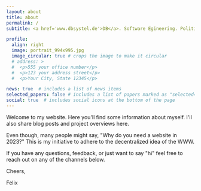 ```yaml
---
layout: about
title: about
permalink: /
subtitle: <a href='www.dbsystel.de'>DB</a>. Software Egineering. Politics. Outdoor. Etc.

profile:
  align: right
  image: portrait_994x995.jpg
  image_circular: true # crops the image to make it circular
  # address: >
  #  <p>555 your office number</p>
  #  <p>123 your address street</p>
  #  <p>Your City, State 12345</p>

news: true  # includes a list of news items
selected_papers: false # includes a list of papers marked as "selected={true}"
social: true  # includes social icons at the bottom of the page
---
```


Welcome to my website. Here you'll find some information about myself. I'll also share blog posts and project overviews here. 

Even though, many people might say, "Why do you need a website in 2023?" This is my initiative to adhere to the decentralized idea of the WWW.

If you have any questions, feedback, or just want to say "hi" feel free to reach out on any of the channels below.

Cheers,

Felix


